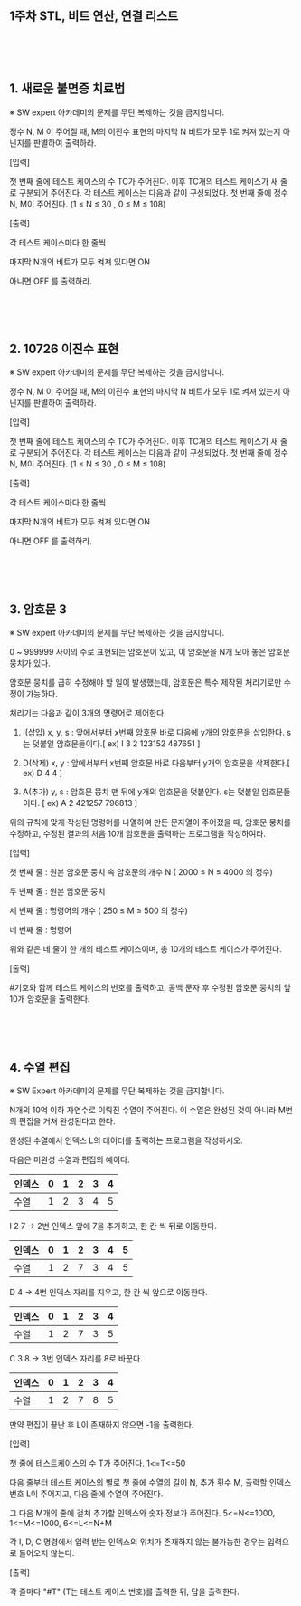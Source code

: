 ## 1주차 STL, 비트 연산, 연결 리스트

<br><br><br>

## 1. 새로운 불면증 치료법

※ SW expert 아카데미의 문제를 무단 복제하는 것을 금지합니다.

정수 N, M 이 주어질 때, M의 이진수 표현의 마지막 N 비트가 모두 1로 켜져 있는지 아닌지를 판별하여 출력하라.

[입력]

첫 번째 줄에 테스트 케이스의 수 TC가 주어진다.
이후 TC개의 테스트 케이스가 새 줄로 구분되어 주어진다.
각 테스트 케이스는 다음과 같이 구성되었다.
첫 번째 줄에 정수 N, M이 주어진다. (1 ≤ N ≤ 30 , 0 ≤ M ≤ 108)

[출력]

각 테스트 케이스마다 한 줄씩

마지막 N개의 비트가 모두 켜져 있다면 ON

아니면 OFF 를 출력하라.

<br><br><br>

## 2. 10726 이진수 표현

※ SW expert 아카데미의 문제를 무단 복제하는 것을 금지합니다.
 
정수 N, M 이 주어질 때, M의 이진수 표현의 마지막 N 비트가 모두 1로 켜져 있는지 아닌지를 판별하여 출력하라.

[입력]

첫 번째 줄에 테스트 케이스의 수 TC가 주어진다.
이후 TC개의 테스트 케이스가 새 줄로 구분되어 주어진다.
각 테스트 케이스는 다음과 같이 구성되었다.
첫 번째 줄에 정수 N, M이 주어진다. (1 ≤ N ≤ 30 , 0 ≤ M ≤ 108)

[출력]

각 테스트 케이스마다 한 줄씩

마지막 N개의 비트가 모두 켜져 있다면 ON

아니면 OFF 를 출력하라.

<br><br><br>

## 3. 암호문 3

※ SW expert 아카데미의 문제를 무단 복제하는 것을 금지합니다.

0 ~ 999999 사이의 수로 표현되는 암호문이 있고, 이 암호문을 N개 모아 놓은 암호문 뭉치가 있다.

암호문 뭉치를 급히 수정해야 할 일이 발생했는데, 암호문은 특수 제작된 처리기로만 수정이 가능하다.

처리기는 다음과 같이 3개의 명령어로 제어한다.
 
1. I(삽입) x, y, s : 앞에서부터 x번째 암호문 바로 다음에 y개의 암호문을 삽입한다. s는 덧붙일 암호문들이다.[ ex) I 3 2 123152 487651 ]

2. D(삭제) x, y : 앞에서부터 x번째 암호문 바로 다음부터 y개의 암호문을 삭제한다.[ ex) D 4 4 ]

3. A(추가) y, s : 암호문 뭉치 맨 뒤에 y개의 암호문을 덧붙인다. s는 덧붙일 암호문들이다. [ ex) A 2 421257 796813 ]

위의 규칙에 맞게 작성된 명령어를 나열하여 만든 문자열이 주어졌을 때, 암호문 뭉치를 수정하고, 수정된 결과의 처음 10개 암호문을 출력하는 프로그램을 작성하여라.

[입력]

첫 번째 줄 : 원본 암호문 뭉치 속 암호문의 개수 N ( 2000 ≤ N ≤ 4000 의 정수)

두 번째 줄 : 원본 암호문 뭉치

세 번째 줄 : 명령어의 개수 ( 250 ≤ M ≤ 500 의 정수)

네 번째 줄 : 명령어

위와 같은 네 줄이 한 개의 테스트 케이스이며, 총 10개의 테스트 케이스가 주어진다.

[출력]

#기호와 함께 테스트 케이스의 번호를 출력하고, 공백 문자 후 수정된 암호문 뭉치의 앞 10개 암호문을 출력한다.

<br><br><br>

## 4. 수열 편집

※ SW Expert 아카데미의 문제를 무단 복제하는 것을 금지합니다.


N개의 10억 이하 자연수로 이뤄진 수열이 주어진다. 이 수열은 완성된 것이 아니라 M번의 편집을 거쳐 완성된다고 한다.

완성된 수열에서 인덱스 L의 데이터를 출력하는 프로그램을 작성하시오.

다음은 미완성 수열과 편집의 예이다.

|인덱스|0|1|2|3|4|
|-|-|-|-|-|-|
|수열|1|2|3|4|5|

I 2 7 -> 2번 인덱스 앞에 7을 추가하고, 한 칸 씩 뒤로 이동한다.

|인덱스|0|1|2|3|4|5|
|-|-|-|-|-|-|-|
|수열|1|2|7|3|4|5|

D 4 -> 4번 인덱스 자리를 지우고, 한 칸 씩 앞으로 이동한다.
 
|인덱스|0|1|2|3|4|
|-|-|-|-|-|-|
|수열|1|2|7|3|5|

C 3 8 -> 3번 인덱스 자리를 8로 바꾼다.

|인덱스|0|1|2|3|4|
|-|-|-|-|-|-|
|수열|1|2|7|8|5|

만약 편집이 끝난 후 L이 존재하지 않으면 -1을 출력한다.

[입력]

첫 줄에 테스트케이스의 수 T가 주어진다. 1<=T<=50

다음 줄부터 테스트 케이스의 별로 첫 줄에 수열의 길이 N, 추가 횟수 M, 출력할 인덱스 번호 L이 주어지고, 다음 줄에 수열이 주어진다.

그 다음 M개의 줄에 걸쳐 추가할 인덱스와 숫자 정보가 주어진다. 5<=N<=1000, 1<=M<=1000, 6<=L<=N+M

각 I, D, C 명령에서 입력 받는 인덱스의 위치가 존재하지 않는 불가능한 경우는 입력으로 들어오지 않는다.

[출력]

각 줄마다 "#T" (T는 테스트 케이스 번호)를 출력한 뒤, 답을 출력한다.